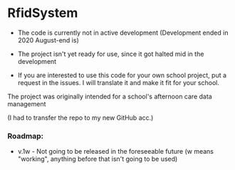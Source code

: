 # RfidSystem

 - The code is currently not in active development (Development ended in 2020 August-end is)
 
 - The project isn't yet ready for use, since it got halted mid in the development

 - If you are interested to use this code for your own school project, put a request in the issues. I will translate it and make it fit for your school.

 
The project was originally intended for a school's afternoon care data management

(I had to transfer the repo to my new GitHub acc.)

### Roadmap:
- v.1w - Not going to be released in the foreseeable future (w means "working", anything before that isn't going to be used)
